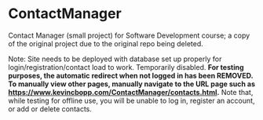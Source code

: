 # ContactManager
Contact Manager (small project) for Software Development course; a copy of the original project due to the original repo being deleted.

Note: Site needs to be deployed with database set up properly for login/registration/contact load to work. Temporarily disabled.
**For testing purposes, the automatic redirect when not logged in has been REMOVED. To manually view other pages, manually navigate to the URL page such as https://www.kevincbopp.com/ContactManager/contacts.html.** Note that, while testing for offline use, you will be unable to log in, register an account, or add or delete contacts.
